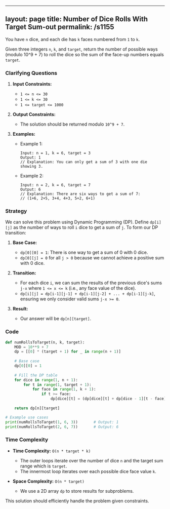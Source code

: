 
---
layout: page
title:  Number of Dice Rolls With Target Sum-out
permalink: /s1155
---

You have `n` dice, and each die has `k` faces numbered from `1` to `k`.

Given three integers `n`, `k`, and `target`, return the number of possible ways (modulo 10^9 + 7) to roll the dice so the sum of the face-up numbers equals `target`.

### Clarifying Questions

1. **Input Constraints:**
   - `1 <= n <= 30`
   - `1 <= k <= 30`
   - `1 <= target <= 1000`
2. **Output Constraints:**
   - The solution should be returned modulo `10^9 + 7`.

3. **Examples:**
   - Example 1:
     ``` 
     Input: n = 1, k = 6, target = 3
     Output: 1 
     // Explanation: You can only get a sum of 3 with one die showing 3.
     ```
   - Example 2:
     ```
     Input: n = 2, k = 6, target = 7
     Output: 6
     // Explanation: There are six ways to get a sum of 7:
     // (1+6, 2+5, 3+4, 4+3, 5+2, 6+1)
     ```

### Strategy

We can solve this problem using Dynamic Programming (DP). Define `dp[i][j]` as the number of ways to roll `i` dice to get a sum of `j`. To form our DP transition:

1. **Base Case:**
   - `dp[0][0] = 1`: There is one way to get a sum of 0 with 0 dice.
   - `dp[0][j] = 0` for all `j > 0` because we cannot achieve a positive sum with 0 dice.

2. **Transition:**
   - For each dice `i`, we can sum the results of the previous dice's sums `j-x` where `1 <= x <= k` (i.e., any face value of the dice).
   - `dp[i][j] = dp[i-1][j-1] + dp[i-1][j-2] + ... + dp[i-1][j-k]`, ensuring we only consider valid sums `j-x >= 0`.

3. **Result:**
   - Our answer will be `dp[n][target]`.

### Code

```python
def numRollsToTarget(n, k, target):
    MOD = 10**9 + 7
    dp = [[0] * (target + 1) for _ in range(n + 1)]
    
    # Base case
    dp[0][0] = 1
    
    # Fill the DP table
    for dice in range(1, n + 1):
        for t in range(1, target + 1):
            for face in range(1, k + 1):
                if t >= face:
                    dp[dice][t] = (dp[dice][t] + dp[dice - 1][t - face]) % MOD
    
    return dp[n][target]

# Example use cases
print(numRollsToTarget(1, 6, 3))       # Output: 1
print(numRollsToTarget(2, 6, 7))       # Output: 6
```

### Time Complexity

- **Time Complexity:** `O(n * target * k)`
  - The outer loops iterate over the number of dice `n` and the target sum range which is `target`.
  - The innermost loop iterates over each possible dice face value `k`.

- **Space Complexity:** `O(n * target)`
  - We use a 2D array `dp` to store results for subproblems.

This solution should efficiently handle the problem given constraints.